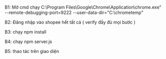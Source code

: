 B1: Mở cmd chạy C:\Program Files\Google\Chrome\Application\chrome.exe" --remote-debugging-port=9222 --user-data-dir="C:\chrometemp"

B2: Đăng nhập vào shopee hết tất cả ( verify đầy đủ mọi bước )

B3: chạy npm install

B4: chạy npm server.js

B5: thao tác trên giao diện 